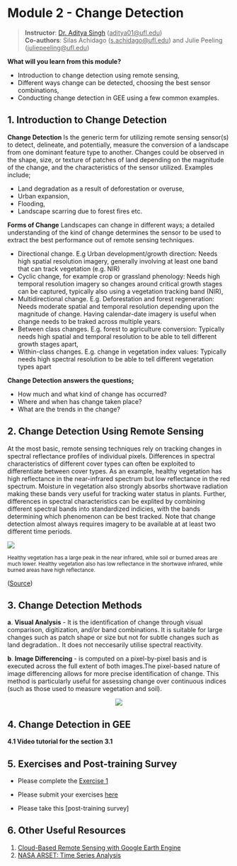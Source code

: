 # Module 2 - Change Detection

> **Instructor**: [Dr. Aditya Singh](https://abe.ufl.edu/people/faculty/aditya-singh/) (<ins>aditya01@<i></i>ufl.edu</ins>) <br>
> **Co-authors**: Silas Achidago (<ins>s.achidago@<i></i>ufl.edu</ins>) and Julie Peeling (<ins>juliepeeling@<i></i>ufl.edu</ins>)

**What will you learn from this module?**
- Introduction to change detection using remote sensing,
- Different ways change can be detected, choosing the best sensor combinations,
- Conducting change detection in GEE using a few common examples.

## 1. Introduction to Change Detection
**Change Detection** Is the generic term for utilizing remote sensing sensor(s) to detect, delineate, and potentially, measure the conversion of a landscape from one dominant feature type to another. Changes could be observed in the shape, size, or texture of patches of land depending on the magnitude of the change, and the characteristics of the sensor utilized. Examples include;
- Land degradation as a result of deforestation or overuse,
- Urban expansion,
- Flooding,
- Landscape scarring due to forest fires etc.

**Forms of Change** Landscapes can change in different ways; a detailed understanding of the kind of change determines the sensor to be used to extract the best performance out of remote sensing techniques.
- Directional change. E.g Urban development/growth direction: Needs high spatial resolution imagery, generally involving at least one band that can track vegetation (e.g. NIR)
- Cyclic change, for example crop or grassland phenology: Needs high temporal resolution imagery so changes around critical growth stages can be captured, typically also using a vegetation tracking band (NIR),
- Multidirectional change. E.g. Deforestation and forest regeneration: Needs moderate spatial and temporal resolution depending upon the magnitude of change. Having calendar-date imagery is useful when change needs to be traked across multiple years.
- Between class changes. E.g. forest to agriculture conversion: Typically needs high spatial and temporal resolution to be able to tell different growth stages apart,
- Within-class changes. E.g. change in vegetation index values: Typically needs high spectral resolution to be able to tell different vegetation types apart

**Change Detection answers the questions;**
- How much and what kind of change has occurred?
- Where and when has change taken place?
- What are the trends in the change?

## 2. Change Detection Using Remote Sensing
At the most basic, remote sensing techniques rely on tracking changes in spectral reflectance profiles of individual pixels. Differences in spectral characteristics of different cover types can often be exploited to differentiate between cover types. As an example, healthy vegetation has high reflectance in the near-infrared spectrum but low reflectance in the red spectrum. Moisture in vegetation also strongly absorbs shortwave radiation making these bands very useful for tracking water status in plants. Further, differences in spectral characteristics can be explited by combining different spectral bands into standardized indicies, with the bands determining which phenomenon can be best tracked. Note that change detection almost always requires imagery to be available at at least two different time periods.

<p align="left">
<img src="https://user-images.githubusercontent.com/85199074/194796915-95e941ba-75d1-4c58-aa52-2462e10d18ba.jpg">
</p>
<sub> Healthy vegetation has a large peak in the near infrared, while soil or burned areas are much lower. Healthy vegetation also has low reflectance in the shortwave infrared, while burned areas have high reflectance.</sub>

([Source](https://appliedsciences.nasa.gov/join-mission/training/english/arset-using-google-earth-engine-land-monitoring-applications))<br>

## 3. Change Detection Methods
**a**.  **Visual Analysis** - It is the identification of change through visual comparison, digitization, and/or band combinations. It is suitable for large changes such as patch shape or size but not for subtle changes such as land degradation.. It does not neccesarily utilise spectral reactivity.

**b**.  **Image Differencing** - is computed on a pixel-by-pixel basis and is executed across the full extent of both images.The pixel-based nature of image differencing allows for more precise identification of change. This method is particularly useful for assessing change over continuous indices (such as those used to measure vegetation and soil). 
<p align="center">
<img src="https://user-images.githubusercontent.com/85199074/194987983-817db71d-207d-4624-a9bc-fcaf350750c9.png">
</p>


 
## 4. Change Detection in GEE



**4.1 Video tutorial for the section 3.1** <br>
   

## 5. Exercises and Post-training Survey

- Please complete the [Exercise 1](https://github.com/ecodynlab/GALUP/blob/main/ExercisesM2/Exercise3.md)
  
- Please submit your exercises [here](https://github.com/SERVIR-WA/GALUP/issues/new?assignees=Achidago&labels=Exercise+W4M2&template=w4m2-exercise-submission.md&title=Workshop+4xercise+2+%5Breplace+with+your+name%5D)

- Please take this [post-training survey]

## 6. Other Useful Resources
 1. [Cloud-Based Remote Sensing with Google Earth Engine](https://www.eefabook.org/go-to-the-book.html)<br>
 2. [NASA ARSET: Time Series Analysis](https://www.youtube.com/watch?v=RqVselZ5hKM&t=3695s)<br>
